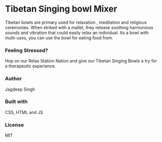# Tibetan Singing bowl Mixer #
Tibetan bowls are primary used for relaxation , meditation and religious ceremonies. When striked with a mallet, they release soothing harmonious sounds and vibration that could easily relax an individual. Its a bowl with multi-uses, you can use the bowl for eating food from.


### Feeling Stressed? ###
Hop on our Relax Station Nation and give our Tibetan Singing Bowls a try for a therapeutic experience.


### Author ###
Jagdeep Singh


### Built with ###
CSS, HTML and JS


### License ###
MIT
